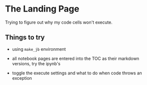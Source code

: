 # The Landing Page

Trying to figure out why my code cells won't execute.

## Things to try

* using `make_jb` environment

* all notebook pages are entered into the TOC as their markdown versions, try the ipynb's

* toggle the execute settings and what to do when code throws an exception